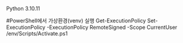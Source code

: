 Python 3.10.11

#PowerShell에서 가상환경(venv) 실행
Get-ExecutionPolicy
Set-ExecutionPolicy -ExecutionPolicy RemoteSigned -Scope CurrentUser
/env/Scripts/Activate.ps1
